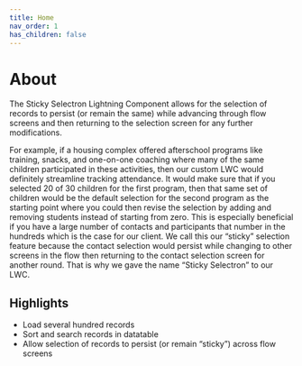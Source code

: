 ```yaml
---
title: Home
nav_order: 1
has_children: false
---
```


# About

The Sticky Selectron Lightning Component allows for the selection of records to persist (or remain the same) while advancing through flow screens and then returning to the selection screen for any further modifications.

For example, if a housing complex offered afterschool programs like training, snacks, and one-on-one coaching where many of the same children participated in these activities, then our custom LWC would definitely streamline tracking attendance. It would make sure that if you selected 20 of 30 children for the first program, then that same set of children would be the default selection for the second program as the starting point where you could then revise the selection by adding and removing students instead of starting from zero. This is especially beneficial if you have a large number of contacts and participants that number in the hundreds which is the case for our client. We call this our “sticky” selection feature because the contact selection would persist while changing to other screens in the flow then returning to the contact selection screen for another round. That is why we gave the name “Sticky Selectron” to our LWC.

## Highlights

- Load several hundred records
- Sort and search records in datatable
- Allow selection of records to persist (or remain “sticky”) across flow screens

